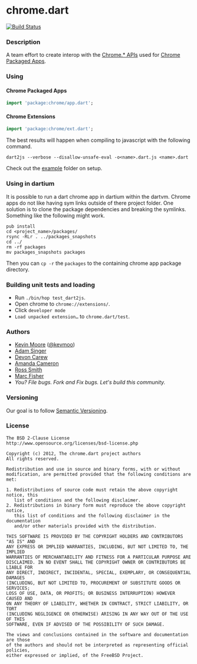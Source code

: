 # chrome.dart

[![Build Status](https://drone.io/github.com/dart-gde/chrome.dart/status.png)][badge]

### Description

A team effort to create interop with the [Chrome.* APIs][] used for
[Chrome Packaged Apps][].

### Using

#### Chrome Packaged Apps

```dart
import 'package:chrome/app.dart';
```

#### Chrome Extensions

```dart
import 'package:chrome/ext.dart';
```

The best results will happen when compiling to javascript with the following
command.

```
dart2js --verbose --disallow-unsafe-eval -o<name>.dart.js <name>.dart
```

Check out the [example](example) folder on setup.

### Using in dartium

It is possible to run a dart chrome app in dartium within the dartvm. Chrome
apps do not like having sym links outside of there project folder. One solution
is to clone the package dependencies and breaking the symlinks. Something like
the following might work.

```
pub install
cd <project_name>/packages/
rsync -RLr . ../packages_snapshots
cd ../
rm -rf packages
mv packages_snapshots packages
```

Then you can `cp -r` the `packages` to the containing chrome app package
directory.

### Building unit tests and loading

* Run `./bin/hop test_dart2js`.
* Open chrome to `chrome://extensions/`.
* Click `developer mode`
* `Load unpacked extension…` to `chrome.dart/test`.

### Authors

 * [Kevin Moore](https://github.com/kevmoo) ([@kevmoo](http://twitter.com/kevmoo))
 * [Adam Singer](http://goo.gl/v5xRS)
 * [Devon Carew](https://github.com/devoncarew)
 * [Amanda Cameron](http://github.com/AmandaCameron)
 * [Ross Smith](http://futureperfect.info)
 * [Marc Fisher](https://github.com/DrMarcII)
 * _You? File bugs. Fork and Fix bugs. Let's build this community._

### Versioning

Our goal is to follow [Semantic Versioning](http://semver.org/).

### License

```
The BSD 2-Clause License
http://www.opensource.org/licenses/bsd-license.php

Copyright (c) 2012, The chrome.dart project authors
All rights reserved.

Redistribution and use in source and binary forms, with or without
modification, are permitted provided that the following conditions are met:

1. Redistributions of source code must retain the above copyright notice, this
   list of conditions and the following disclaimer.
2. Redistributions in binary form must reproduce the above copyright notice,
   this list of conditions and the following disclaimer in the documentation
   and/or other materials provided with the distribution.

THIS SOFTWARE IS PROVIDED BY THE COPYRIGHT HOLDERS AND CONTRIBUTORS "AS IS" AND
ANY EXPRESS OR IMPLIED WARRANTIES, INCLUDING, BUT NOT LIMITED TO, THE IMPLIED
WARRANTIES OF MERCHANTABILITY AND FITNESS FOR A PARTICULAR PURPOSE ARE
DISCLAIMED. IN NO EVENT SHALL THE COPYRIGHT OWNER OR CONTRIBUTORS BE LIABLE FOR
ANY DIRECT, INDIRECT, INCIDENTAL, SPECIAL, EXEMPLARY, OR CONSEQUENTIAL DAMAGES
(INCLUDING, BUT NOT LIMITED TO, PROCUREMENT OF SUBSTITUTE GOODS OR SERVICES;
LOSS OF USE, DATA, OR PROFITS; OR BUSINESS INTERRUPTION) HOWEVER CAUSED AND
ON ANY THEORY OF LIABILITY, WHETHER IN CONTRACT, STRICT LIABILITY, OR TORT
(INCLUDING NEGLIGENCE OR OTHERWISE) ARISING IN ANY WAY OUT OF THE USE OF THIS
SOFTWARE, EVEN IF ADVISED OF THE POSSIBILITY OF SUCH DAMAGE.

The views and conclusions contained in the software and documentation are those
of the authors and should not be interpreted as representing official policies,
either expressed or implied, of the FreeBSD Project.
```

[badge]: https://drone.io/github.com/dart-gde/chrome.dart/latest
[Chrome.* APIs]: http://developer.chrome.com/trunk/apps/api_index.html
[Chrome Packaged Apps]: http://developer.chrome.com/trunk/apps/about_apps.html
